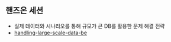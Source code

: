 ## 핸즈온 세션

- 실제 데이터와 시나리오를 통해 규모가 큰 DB를 활용한 문제 해결 전략
- [handling-large-scale-data-be](https://github.com/VSFe/handing-large-scale-data-be)